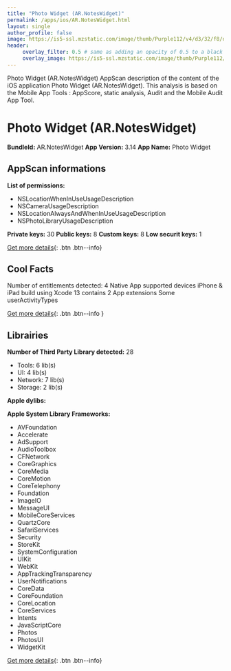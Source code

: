 ```yaml
---
title: "Photo Widget (AR.NotesWidget)"
permalink: /apps/ios/AR.NotesWidget.html
layout: single
author_profile: false
image: https://is5-ssl.mzstatic.com/image/thumb/Purple112/v4/d3/32/f8/d332f85e-25ea-fa6e-bbe4-2362a366d787/AppIcon-1x_U007emarketing-0-10-0-sRGB-85-220.png/512x512bb.jpg
header: 
     overlay_filter: 0.5 # same as adding an opacity of 0.5 to a black background
     overlay_image: https://is5-ssl.mzstatic.com/image/thumb/Purple112/v4/d3/32/f8/d332f85e-25ea-fa6e-bbe4-2362a366d787/AppIcon-1x_U007emarketing-0-10-0-sRGB-85-220.png/512x512bb.jpg
---
```

Photo Widget (AR.NotesWidget) AppScan description of the content of the iOS application Photo Widget (AR.NotesWidget). This analysis is based on the Mobile App Tools : AppScore, static analysis, Audit and the Mobile Audit App Tool.

# Photo Widget (AR.NotesWidget)

**BundleId:** AR.NotesWidget
**App Version:** 3.14
**App Name:** Photo Widget


## AppScan informations 

**List of permissions:** 
- NSLocationWhenInUseUsageDescription
- NSCameraUsageDescription
- NSLocationAlwaysAndWhenInUseUsageDescription
- NSPhotoLibraryUsageDescription
  
  
**Private keys:** 30
**Public keys:** 8
**Custom keys:** 8
**Low securit keys:** 1
  
[Get more details](/pricing.html){: .btn .btn--info}

## Cool Facts

Number of entitlements detected: 4
Native App
supported devices iPhone & iPad
build using Xcode 13
contains 2 App extensions
Some userActivityTypes
  
[Get more details](/pricing.html){: .btn .btn--info }

## Librairies 
**Number of Third Party Library detected:** 28
- Tools: 6 lib(s)
- UI: 4 lib(s)
- Network: 7 lib(s)
- Storage: 2 lib(s)


**Apple dylibs:**


**Apple System Library Frameworks:**
- AVFoundation
- Accelerate
- AdSupport
- AudioToolbox
- CFNetwork
- CoreGraphics
- CoreMedia
- CoreMotion
- CoreTelephony
- Foundation
- ImageIO
- MessageUI
- MobileCoreServices
- QuartzCore
- SafariServices
- Security
- StoreKit
- SystemConfiguration
- UIKit
- WebKit
- AppTrackingTransparency
- UserNotifications
- CoreData
- CoreFoundation
- CoreLocation
- CoreServices
- Intents
- JavaScriptCore
- Photos
- PhotosUI
- WidgetKit


  
[Get more details](/pricing.html){: .btn .btn--info}

